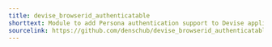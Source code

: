 ```yaml
---
title: devise_browserid_authenticatable
shorttext: Module to add Persona authentication support to Devise applications.
sourcelink: https://github.com/denschub/devise_browserid_authenticatable
---
```

